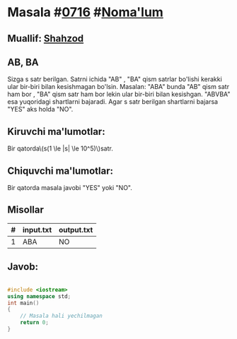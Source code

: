 
<h1>Masala #<a href="https://robocontest.uz/tasks/0716">0716</a> #<a href="https://robocontest.uz/tasks?category=1">Noma'lum</a></h1>
<h2> Muallif: <a href="https://robocontest.uz/profile/shahzod1207">Shahzod</a></h2>
<h2>AB, BA</h2>
<p>Sizga s satr berilgan. Satrni ichida "AB" , "BA" qism satrlar bo'lishi kerakki ular bir-biri bilan kesishmagan bo'lsin.
Masalan: "ABA" bunda "AB" qism satr ham bor , "BA" qism satr ham bor lekin ular bir-biri bilan kesishgan. "ABVBA" esa yuqoridagi shartlarni bajaradi.
Agar s satr berilgan shartlarni bajarsa "YES" aks holda "NO".</p>
<h2>Kiruvchi ma'lumotlar:</h2>
<p>Bir qatorda\(s(1 \le |s| \le 10^5)\)satr.</p>
<h2>Chiquvchi ma'lumotlar:</h2>
<p>Bir qatorda masala javobi "YES" yoki "NO".</p>
<h2>Misollar</h2>
<table>
    <thead>
        <tr>
            <th>#</th>
            <th>input.txt</th>
            <th>output.txt</th>
        </tr>
    </thead>
    <tbody>
            <tr>
                <td>1</td>
                <td>ABA</td>
                <td>NO</td>
            </tr>
    </tbody>
    </table>
    
<h2>Javob:</h2>

######
```cpp
#include <iostream>
using namespace std;
int main()
{
    // Masala hali yechilmagan
    return 0;
}
```
